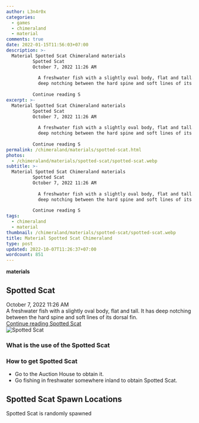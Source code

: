 ```yaml
---
author: L3n4r0x
categories:
  - games
  - chimeraland
  - material
comments: true
date: 2022-01-15T11:56:03+07:00
description: >-
  Material Spotted Scat Chimeraland materials
          Spotted Scat
          October 7, 2022 11:26 AM
          
            A freshwater fish with a slightly oval body, flat and tall. It has
            deep notching between the hard spine and soft lines of its dorsal fin.
          
          Continue reading S
excerpt: >-
  Material Spotted Scat Chimeraland materials
          Spotted Scat
          October 7, 2022 11:26 AM
          
            A freshwater fish with a slightly oval body, flat and tall. It has
            deep notching between the hard spine and soft lines of its dorsal fin.
          
          Continue reading S
permalink: /chimeraland/materials/spotted-scat.html
photos:
  - /chimeraland/materials/spotted-scat/spotted-scat.webp
subtitle: >-
  Material Spotted Scat Chimeraland materials
          Spotted Scat
          October 7, 2022 11:26 AM
          
            A freshwater fish with a slightly oval body, flat and tall. It has
            deep notching between the hard spine and soft lines of its dorsal fin.
          
          Continue reading S
tags:
  - chimeraland
  - material
thumbnail: /chimeraland/materials/spotted-scat/spotted-scat.webp
title: Material Spotted Scat Chimeraland
type: post
updated: 2022-10-07T11:26:37+07:00
wordcount: 851
---
```


<link
  rel="stylesheet"
  href="https://rawcdn.githack.com/dimaslanjaka/Web-Manajemen/870a349/css/bootstrap-5-3-0-alpha3-wrapper.css"
/>
<section id="bootstrap-wrapper">
  <div data-bs-theme="dark">
    <div
      class="row g-0 border rounded overflow-hidden flex-md-row mb-4 shadow-sm position-relative bg-dark text-light"
    >
      <div class="col p-4 d-flex flex-column position-static">
        <strong class="d-inline-block mb-2 text-success">materials</strong>
        <h2 class="mb-0">Spotted Scat</h2>
        <div class="mb-1 text-muted">October 7, 2022 11:26 AM</div>
        <div class="mb-2 border p-1">
          A freshwater fish with a slightly oval body, flat and tall. It has
          deep notching between the hard spine and soft lines of its dorsal fin.
        </div>
        <a
          href="/chimeraland/materials/spotted-scat.html"
          class="stretched-link d-none text-primary"
          >Continue reading Spotted Scat</a
        >
      </div>
      <div class="col-auto d-none d-md-block d-lg-block">
        <img
          src="https://www.webmanajemen.com/chimeraland/materials/spotted-scat/spotted-scat.webp"
          alt="Spotted Scat"
        />
      </div>
    </div>
    <div class="row">
      <div class="col-lg-6 col-12 mb-2">
        <div class="card">
          <div class="card-body">
            <h3 class="card-title">What is the use of the Spotted Scat</h3>
            <div class="card-text"><ul></ul></div>
          </div>
        </div>
      </div>
      <div class="col-lg-6 col-12 mb-2">
        <div class="card">
          <div class="card-body">
            <h3 class="card-title">How to get Spotted Scat</h3>
            <div class="card-text">
              <ul>
                <li>Go to the Auction House to obtain it.</li>
                <li>
                  Go fishing in freshwater somewhere inland to obtain Spotted
                  Scat.
                </li>
              </ul>
            </div>
          </div>
        </div>
      </div>
      <div class="col-12 mb-2">
        <h2>Spotted Scat Spawn Locations</h2>
        <p>Spotted Scat is randomly spawned</p>
      </div>
    </div>
  </div>
</section>